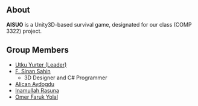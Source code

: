 About
-----
**AISUO** is a Unity3D-based survival game, designated for our class (COMP 3322) project.

Group Members
-------------
- [Utku Yurter (Leader)](https://utkuyurter.github.io)
- [F. Sinan Sahin](https://github.com/fsinan)
  * 3D Designer and C# Programmer
- [Alican Aydogdu](https://alicanaydogdu.github.io)
- [Inamullah Rasuna](https://irasuna.github.io)
- [Omer Faruk Yolal](https://oyolal.github.io)
